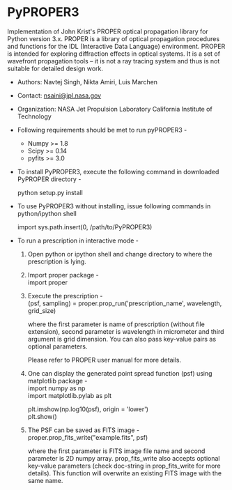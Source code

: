 PyPROPER3
=========

Implementation of John Krist's PROPER optical propagation library for Python
version 3.x. PROPER is a library of optical propagation procedures and functions
for the IDL (Interactive Data Language) environment. PROPER is intended for
exploring diffraction effects in optical systems. It is a set of wavefront
propagation tools – it is not a ray tracing system and thus is not suitable for
detailed design work.

+ Authors: Navtej Singh, Nikta Amiri, Luis Marchen
+ Contact: nsaini@jpl.nasa.gov
+ Organization: NASA Jet Propulsion Laboratory
                California Institute of Technology

+ Following requirements should be met to run pyPROPER3 -
  + Numpy >= 1.8
  + Scipy >= 0.14
  + pyfits >= 3.0

+ To install PyPROPER3, execute the following command in downloaded PyPROPER
  directory -  

    python setup.py install

+ To use PyPROPER3 without installing, issue following commands
  in python/ipython shell

     import
     sys.path.insert(0, /path/to/PyPROPER3)

+ To run a prescription in interactive mode -
  1. Open python or ipython shell and change directory to where the prescription
     is lying.
  2. Import proper package -   
       import proper
  3. Execute the prescription -  
       (psf, sampling) = proper.prop_run('prescription_name', wavelength, grid_size)  

     where the first parameter is name of prescription (without file extension),
     second parameter is wavelength in micrometer and third argument is grid
     dimension. You can also pass key-value pairs as optional parameters.

     Please refer to PROPER user manual for more details.
  4. One can display the generated point spread function (psf) using
     matplotlib package -  
       import numpy as np  
       import matplotlib.pylab as plt  

       plt.imshow(np.log10(psf), origin = 'lower')  
       plt.show()  
  5. The PSF can be saved as FITS image -  
       proper.prop_fits_write("example.fits", psf)  

     where the first parameter is FITS image file name and second parameter is
     2D numpy array. prop_fits_write also accepts optional key-value parameters
     (check doc-string in prop_fits_write for more details). This function will
     overwrite an existing FITS image with the same name.
